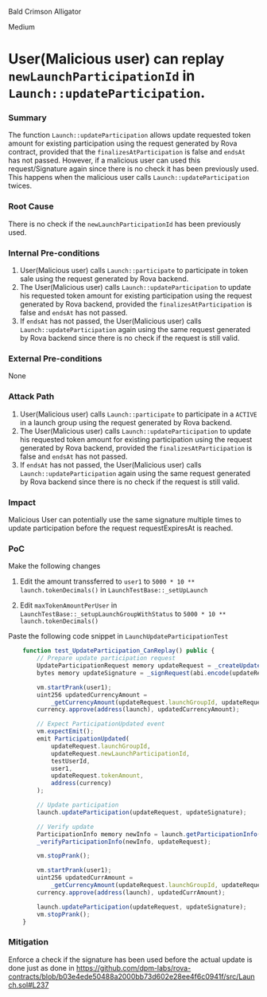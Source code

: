 Bald Crimson Alligator

Medium

# User(Malicious user) can replay `newLaunchParticipationId` in `Launch::updateParticipation`.

### Summary

The function `Launch::updateParticipation` allows update requested token amount for existing participation using the request generated by Rova contract, provided that the `finalizesAtParticipation` is false and `endsAt` has not passed. However, if a malicious user can used this request/Signature again since there is no check it has been previously used. This happens when the malicious user calls `Launch::updateParticipation` twices.

### Root Cause

There is no check if the `newLaunchParticipationId` has been previously used.

### Internal Pre-conditions

1. User(Malicious user) calls `Launch::participate` to participate in token sale using the request generated by Rova backend.
2. The User(Malicious user) calls `Launch::updateParticipation` to update his requested token amount for existing participation using the request generated by Rova backend, provided the `finalizesAtParticipation` is false and `endsAt` has not passed.
3. If `endsAt` has not passed, the User(Malicious user) calls `Launch::updateParticipation` again using the same request generated by Rova backend since there is no check if the request is still valid.

### External Pre-conditions

None

### Attack Path

1. User(Malicious user) calls `Launch::participate` to participate in a `ACTIVE` in a launch group using the request generated by Rova backend.
2. The User(Malicious user) calls `Launch::updateParticipation` to update his requested token amount for existing participation using the request generated by Rova backend, provided the `finalizesAtParticipation` is false and `endsAt` has not passed.
3. If `endsAt` has not passed, the User(Malicious user) calls `Launch::updateParticipation` again using the same request generated by Rova backend since there is no check if the request is still valid.

### Impact

Malicious User can potentially use the same signature multiple times to update participation before the request requestExpiresAt is reached.

### PoC

Make the following changes

1. Edit the amount transsferred to `user1` to `5000 * 10 ** launch.tokenDecimals()` in `LaunchTestBase::_setUpLaunch`

2. Edit `maxTokenAmountPerUser` in `LaunchTestBase::_setupLaunchGroupWithStatus` to `5000 * 10 ** launch.tokenDecimals()`

Paste the following code snippet in `LaunchUpdateParticipationTest`

```javascript
    function test_UpdateParticipation_CanReplay() public {
        // Prepare update participation request
        UpdateParticipationRequest memory updateRequest = _createUpdateParticipationRequest(2000);
        bytes memory updateSignature = _signRequest(abi.encode(updateRequest));

        vm.startPrank(user1);
        uint256 updatedCurrencyAmount =
            _getCurrencyAmount(updateRequest.launchGroupId, updateRequest.currency, updateRequest.tokenAmount);
        currency.approve(address(launch), updatedCurrencyAmount);

        // Expect ParticipationUpdated event
        vm.expectEmit();
        emit ParticipationUpdated(
            updateRequest.launchGroupId,
            updateRequest.newLaunchParticipationId,
            testUserId,
            user1,
            updateRequest.tokenAmount,
            address(currency)
        );

        // Update participation
        launch.updateParticipation(updateRequest, updateSignature);

        // Verify update
        ParticipationInfo memory newInfo = launch.getParticipationInfo(updateRequest.newLaunchParticipationId);
        _verifyParticipationInfo(newInfo, updateRequest);

        vm.stopPrank();

        vm.startPrank(user1);
        uint256 updatedCurrAmount =
            _getCurrencyAmount(updateRequest.launchGroupId, updateRequest.currency, updateRequest.tokenAmount);
        currency.approve(address(launch), updatedCurrAmount);

        launch.updateParticipation(updateRequest, updateSignature);
        vm.stopPrank();
    }
```

### Mitigation

Enforce a check if the signature has been used before the actual update is done just as done in https://github.com/dpm-labs/rova-contracts/blob/b03e4ede50488a2000bb73d602e28ee4f6c0941f/src/Launch.sol#L237